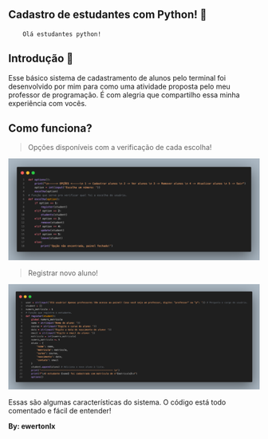 ## Cadastro de estudantes com Python! 🐍
```shell
    Olá estudantes python!
```

## Introdução 📖
Esse básico sistema de cadastramento de alunos pelo terminal foi desenvolvido por mim para como uma atividade proposta pelo meu professor de programação.
É com alegria que compartilho essa minha experiência com vocês.

## Como funciona?
> Opções disponíveis com a verificação de cada escolha!

<img width="800px" src="./images/image2.png">

> Registrar novo aluno!

<img width="800px" heigth="500px" src="./images/image.png">

Essas são algumas características do sistema. O código está todo comentado e fácil de entender!

**By: ewertonlx**